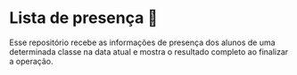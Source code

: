 # Lista de presença :bookmark_tabs:

Esse repositório recebe as informações de presença dos alunos de uma determinada classe na data atual e mostra o resultado completo ao finalizar a operação.